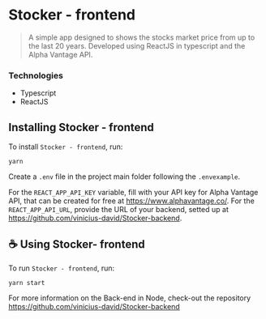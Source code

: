 # Stocker - frontend

> A simple app designed to shows the stocks market price from up to the last 20 years. Developed using ReactJS in typescript and the Alpha Vantage API.

### Technologies

- Typescript
- ReactJS

## Installing Stocker - frontend

To install `Stocker - frontend`, run:

```
yarn
```

Create a `.env` file in the project main folder following the `.envexample`.

For the `REACT_APP_API_KEY` variable, fill with your API key for Alpha Vantage API, that can be created for free at https://www.alphavantage.co/. For the `REACT_APP_API_URL`, provide the URL of your backend, setted up at https://github.com/vinicius-david/Stocker-backend.

## ☕ Using Stocker- frontend

To run `Stocker - frontend`, run:

```
yarn start
```

For more information on the Back-end in Node, check-out the repository https://github.com/vinicius-david/Stocker-backend
